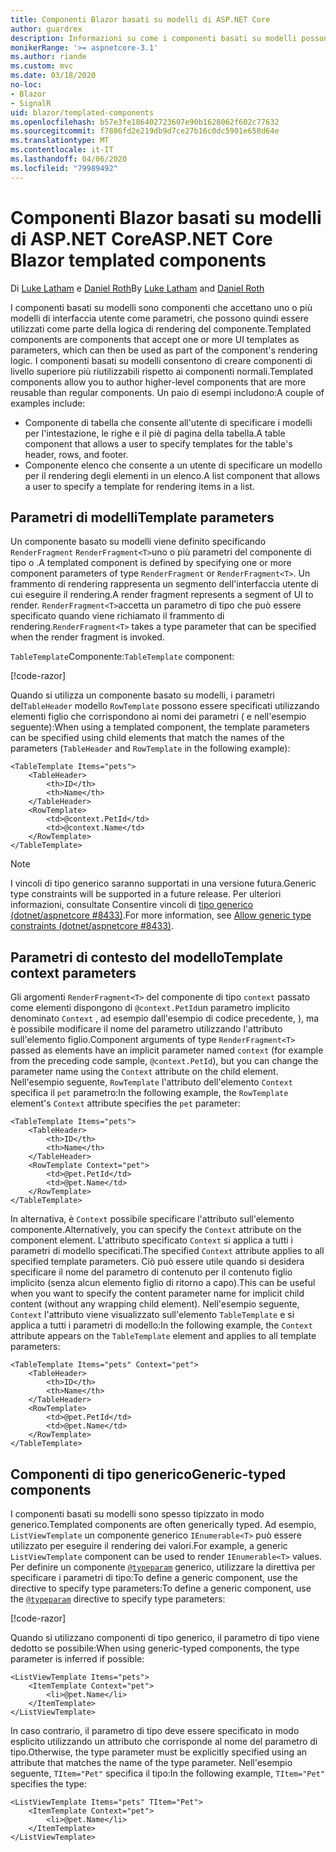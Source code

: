 ```yaml
---
title: Componenti Blazor basati su modelli di ASP.NET Core
author: guardrex
description: Informazioni su come i componenti basati su modelli possono accettare uno o più modelli di interfaccia utente come parametri, che possono quindi essere usati come parte della logica di rendering del componente.
monikerRange: '>= aspnetcore-3.1'
ms.author: riande
ms.custom: mvc
ms.date: 03/18/2020
no-loc:
- Blazor
- SignalR
uid: blazor/templated-components
ms.openlocfilehash: b57e3fe186402723607e90b1628062f602c77632
ms.sourcegitcommit: f7886fd2e219db9d7ce27b16c0dc5901e658d64e
ms.translationtype: MT
ms.contentlocale: it-IT
ms.lasthandoff: 04/06/2020
ms.locfileid: "79989492"
---
```

# <a name="aspnet-core-opno-locblazor-templated-components"></a><span data-ttu-id="bfedc-103">Componenti Blazor basati su modelli di ASP.NET Core</span><span class="sxs-lookup"><span data-stu-id="bfedc-103">ASP.NET Core Blazor templated components</span></span>

<span data-ttu-id="bfedc-104">Di [Luke Latham](https://github.com/guardrex) e [Daniel Roth](https://github.com/danroth27)</span><span class="sxs-lookup"><span data-stu-id="bfedc-104">By [Luke Latham](https://github.com/guardrex) and [Daniel Roth](https://github.com/danroth27)</span></span>

<span data-ttu-id="bfedc-105">I componenti basati su modelli sono componenti che accettano uno o più modelli di interfaccia utente come parametri, che possono quindi essere utilizzati come parte della logica di rendering del componente.</span><span class="sxs-lookup"><span data-stu-id="bfedc-105">Templated components are components that accept one or more UI templates as parameters, which can then be used as part of the component's rendering logic.</span></span> <span data-ttu-id="bfedc-106">I componenti basati su modelli consentono di creare componenti di livello superiore più riutilizzabili rispetto ai componenti normali.</span><span class="sxs-lookup"><span data-stu-id="bfedc-106">Templated components allow you to author higher-level components that are more reusable than regular components.</span></span> <span data-ttu-id="bfedc-107">Un paio di esempi includono:</span><span class="sxs-lookup"><span data-stu-id="bfedc-107">A couple of examples include:</span></span>

* <span data-ttu-id="bfedc-108">Componente di tabella che consente all'utente di specificare i modelli per l'intestazione, le righe e il piè di pagina della tabella.</span><span class="sxs-lookup"><span data-stu-id="bfedc-108">A table component that allows a user to specify templates for the table's header, rows, and footer.</span></span>
* <span data-ttu-id="bfedc-109">Componente elenco che consente a un utente di specificare un modello per il rendering degli elementi in un elenco.</span><span class="sxs-lookup"><span data-stu-id="bfedc-109">A list component that allows a user to specify a template for rendering items in a list.</span></span>

## <a name="template-parameters"></a><span data-ttu-id="bfedc-110">Parametri di modelli</span><span class="sxs-lookup"><span data-stu-id="bfedc-110">Template parameters</span></span>

<span data-ttu-id="bfedc-111">Un componente basato su modelli viene definito specificando `RenderFragment` `RenderFragment<T>`uno o più parametri del componente di tipo o .</span><span class="sxs-lookup"><span data-stu-id="bfedc-111">A templated component is defined by specifying one or more component parameters of type `RenderFragment` or `RenderFragment<T>`.</span></span> <span data-ttu-id="bfedc-112">Un frammento di rendering rappresenta un segmento dell'interfaccia utente di cui eseguire il rendering.</span><span class="sxs-lookup"><span data-stu-id="bfedc-112">A render fragment represents a segment of UI to render.</span></span> <span data-ttu-id="bfedc-113">`RenderFragment<T>`accetta un parametro di tipo che può essere specificato quando viene richiamato il frammento di rendering.</span><span class="sxs-lookup"><span data-stu-id="bfedc-113">`RenderFragment<T>` takes a type parameter that can be specified when the render fragment is invoked.</span></span>

<span data-ttu-id="bfedc-114">`TableTemplate`Componente:</span><span class="sxs-lookup"><span data-stu-id="bfedc-114">`TableTemplate` component:</span></span>

[!code-razor[](common/samples/3.x/BlazorWebAssemblySample/Components/TableTemplate.razor)]

<span data-ttu-id="bfedc-115">Quando si utilizza un componente basato su modelli, i parametri del`TableHeader` modello `RowTemplate` possono essere specificati utilizzando elementi figlio che corrispondono ai nomi dei parametri ( e nell'esempio seguente):</span><span class="sxs-lookup"><span data-stu-id="bfedc-115">When using a templated component, the template parameters can be specified using child elements that match the names of the parameters (`TableHeader` and `RowTemplate` in the following example):</span></span>

```razor
<TableTemplate Items="pets">
    <TableHeader>
        <th>ID</th>
        <th>Name</th>
    </TableHeader>
    <RowTemplate>
        <td>@context.PetId</td>
        <td>@context.Name</td>
    </RowTemplate>
</TableTemplate>
```

> [!NOTE]
> <span data-ttu-id="bfedc-116">I vincoli di tipo generico saranno supportati in una versione futura.</span><span class="sxs-lookup"><span data-stu-id="bfedc-116">Generic type constraints will be supported in a future release.</span></span> <span data-ttu-id="bfedc-117">Per ulteriori informazioni, consultate Consentire vincoli di [tipo generico (dotnet/aspnetcore #8433)](https://github.com/dotnet/aspnetcore/issues/8433).</span><span class="sxs-lookup"><span data-stu-id="bfedc-117">For more information, see [Allow generic type constraints (dotnet/aspnetcore #8433)](https://github.com/dotnet/aspnetcore/issues/8433).</span></span>

## <a name="template-context-parameters"></a><span data-ttu-id="bfedc-118">Parametri di contesto del modello</span><span class="sxs-lookup"><span data-stu-id="bfedc-118">Template context parameters</span></span>

<span data-ttu-id="bfedc-119">Gli argomenti `RenderFragment<T>` del componente di tipo `context` passato come elementi dispongono di `@context.PetId`un parametro implicito denominato `Context` , ad esempio dall'esempio di codice precedente, ), ma è possibile modificare il nome del parametro utilizzando l'attributo sull'elemento figlio.</span><span class="sxs-lookup"><span data-stu-id="bfedc-119">Component arguments of type `RenderFragment<T>` passed as elements have an implicit parameter named `context` (for example from the preceding code sample, `@context.PetId`), but you can change the parameter name using the `Context` attribute on the child element.</span></span> <span data-ttu-id="bfedc-120">Nell'esempio seguente, `RowTemplate` l'attributo dell'elemento `Context` specifica il `pet` parametro:</span><span class="sxs-lookup"><span data-stu-id="bfedc-120">In the following example, the `RowTemplate` element's `Context` attribute specifies the `pet` parameter:</span></span>

```razor
<TableTemplate Items="pets">
    <TableHeader>
        <th>ID</th>
        <th>Name</th>
    </TableHeader>
    <RowTemplate Context="pet">
        <td>@pet.PetId</td>
        <td>@pet.Name</td>
    </RowTemplate>
</TableTemplate>
```

<span data-ttu-id="bfedc-121">In alternativa, è `Context` possibile specificare l'attributo sull'elemento componente.</span><span class="sxs-lookup"><span data-stu-id="bfedc-121">Alternatively, you can specify the `Context` attribute on the component element.</span></span> <span data-ttu-id="bfedc-122">L'attributo specificato `Context` si applica a tutti i parametri di modello specificati.</span><span class="sxs-lookup"><span data-stu-id="bfedc-122">The specified `Context` attribute applies to all specified template parameters.</span></span> <span data-ttu-id="bfedc-123">Ciò può essere utile quando si desidera specificare il nome del parametro di contenuto per il contenuto figlio implicito (senza alcun elemento figlio di ritorno a capo).</span><span class="sxs-lookup"><span data-stu-id="bfedc-123">This can be useful when you want to specify the content parameter name for implicit child content (without any wrapping child element).</span></span> <span data-ttu-id="bfedc-124">Nell'esempio seguente, `Context` l'attributo viene visualizzato sull'elemento `TableTemplate` e si applica a tutti i parametri di modello:</span><span class="sxs-lookup"><span data-stu-id="bfedc-124">In the following example, the `Context` attribute appears on the `TableTemplate` element and applies to all template parameters:</span></span>

```razor
<TableTemplate Items="pets" Context="pet">
    <TableHeader>
        <th>ID</th>
        <th>Name</th>
    </TableHeader>
    <RowTemplate>
        <td>@pet.PetId</td>
        <td>@pet.Name</td>
    </RowTemplate>
</TableTemplate>
```

## <a name="generic-typed-components"></a><span data-ttu-id="bfedc-125">Componenti di tipo generico</span><span class="sxs-lookup"><span data-stu-id="bfedc-125">Generic-typed components</span></span>

<span data-ttu-id="bfedc-126">I componenti basati su modelli sono spesso tipizzato in modo generico.</span><span class="sxs-lookup"><span data-stu-id="bfedc-126">Templated components are often generically typed.</span></span> <span data-ttu-id="bfedc-127">Ad esempio, `ListViewTemplate` un componente generico `IEnumerable<T>` può essere utilizzato per eseguire il rendering dei valori.</span><span class="sxs-lookup"><span data-stu-id="bfedc-127">For example, a generic `ListViewTemplate` component can be used to render `IEnumerable<T>` values.</span></span> <span data-ttu-id="bfedc-128">Per definire un componente [`@typeparam`](xref:mvc/views/razor#typeparam) generico, utilizzare la direttiva per specificare i parametri di tipo:To define a generic component, use the directive to specify type parameters:</span><span class="sxs-lookup"><span data-stu-id="bfedc-128">To define a generic component, use the [`@typeparam`](xref:mvc/views/razor#typeparam) directive to specify type parameters:</span></span>

[!code-razor[](common/samples/3.x/BlazorWebAssemblySample/Components/ListViewTemplate.razor)]

<span data-ttu-id="bfedc-129">Quando si utilizzano componenti di tipo generico, il parametro di tipo viene dedotto se possibile:</span><span class="sxs-lookup"><span data-stu-id="bfedc-129">When using generic-typed components, the type parameter is inferred if possible:</span></span>

```razor
<ListViewTemplate Items="pets">
    <ItemTemplate Context="pet">
        <li>@pet.Name</li>
    </ItemTemplate>
</ListViewTemplate>
```

<span data-ttu-id="bfedc-130">In caso contrario, il parametro di tipo deve essere specificato in modo esplicito utilizzando un attributo che corrisponde al nome del parametro di tipo.</span><span class="sxs-lookup"><span data-stu-id="bfedc-130">Otherwise, the type parameter must be explicitly specified using an attribute that matches the name of the type parameter.</span></span> <span data-ttu-id="bfedc-131">Nell'esempio seguente, `TItem="Pet"` specifica il tipo:</span><span class="sxs-lookup"><span data-stu-id="bfedc-131">In the following example, `TItem="Pet"` specifies the type:</span></span>

```razor
<ListViewTemplate Items="pets" TItem="Pet">
    <ItemTemplate Context="pet">
        <li>@pet.Name</li>
    </ItemTemplate>
</ListViewTemplate>
```
